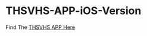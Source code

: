 # THSVHS-APP-iOS-Version
Find The [THSVHS APP Here](https://itunes.apple.com/us/app/thsvhs-app/id1201558864)
